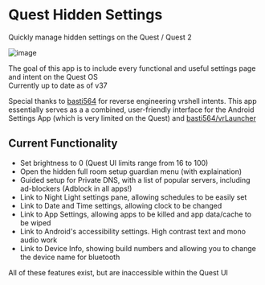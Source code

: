 # Quest Hidden Settings
Quickly manage hidden settings on the Quest / Quest 2

![image](https://user-images.githubusercontent.com/12588584/152893080-99122b83-06bb-43c2-ba78-149160c29a2e.png)

The goal of this app is to include every functional and useful settings page and intent on the Quest OS\
Currently up to date as of v37

Special thanks to [basti564](https://github.com/basti564) for reverse engineering vrshell intents. This app essentially serves as a a combined, user-friendly interface for the Android Settings App (which is very limited on the Quest) and [basti564/vrLauncher](https://github.com/basti564/vrLauncher)

## Current Functionality
 - Set brightness to 0 (Quest UI limits range from 16 to 100)
 - Open the hidden full room setup guardian menu (with explaination)
 - Guided setup for Private DNS, with a list of popular servers, including ad-blockers (Adblock in all apps!)
 - Link to Night Light settings pane, allowing schedules to be easily set
 - Link to Date and Time settings, allowing clock to be changed
 - Link to App Settings, allowing apps to be killed and app data/cache to be wiped
 - Link to Android's accessibility settings. High contrast text and mono audio work
 - Link to Device Info, showing build numbers and allowing you to change the device name for bluetooth

All of these features exist, but are inaccessible within the Quest UI

